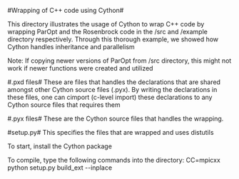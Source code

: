 #Wrapping of C++ code using Cython#

This directory illustrates the usage of Cython to wrap C++ code by 
wrapping ParOpt and the Rosenbrock code in the /src and /example directory
respectively. Through this thorough example, we showed how Cython handles 
inheritance and parallelism    

Note:
If copying newer versions of ParOpt from /src directory, this might not work 
if newer functions were created and utilized

#.pxd files#
These are files that handles the declarations that are shared amongst other 
Cython source files (.pyx). By writing the declarations in these files, one can
cimport (c-level import) these declarations to any Cython source files that
requires them

#.pyx files#
These are the Cython source files that handles the wrapping.

#setup.py#
This specifies the files that are wrapped and uses distutils

To start, install the Cython package

To compile, type the following commands into the directory:
   	    CC=mpicxx python setup.py build_ext --inplace

